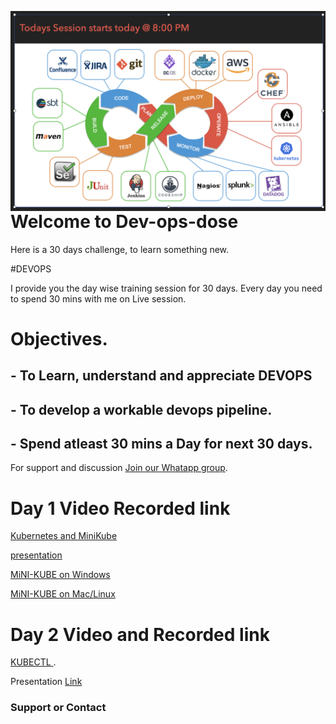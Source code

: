 <img src="Day2.png"
     alt="Markdown Monster icon"
     style="float: left; margin-right: 10px;" />

# Welcome to Dev-ops-dose

Here is a 30 days challenge, to learn something new. 

#DEVOPS

I provide you the day wise training session for 30 days. 
Every day you need to spend 30 mins with me on Live session. 


# Objectives.

## - To Learn, understand and appreciate DEVOPS 
## - To develop a workable devops pipeline.
## - Spend atleast 30 mins a Day for next 30 days. 





For support and discussion  [Join our Whatapp group](https://chat.whatsapp.com/EYtBtyICAYwCVAngWKqUgi).

#  Day 1 Video Recorded link

[Kubernetes and MiniKube ](https://youtu.be/d-7S7n8pcUQ)

[presentation](https://github.com/sachinvastrad/dev-ops-dose/blob/master/k8day1.pdf)

[MiNI-KUBE on Windows](https://github.com/sachinvastrad/dev-ops-dose/blob/master/MiniKubeOnWindows.md)

[MiNI-KUBE on Mac/Linux](https://github.com/sachinvastrad/dev-ops-dose/blob/master/MiniKubeOnMac.md)

#  Day 2 Video and Recorded link

[KUBECTL ](https://youtu.be/_hrITUq_aMA).

Presentation [Link](https://github.com/sachinvastrad/dev-ops-dose/blob/master/K8DAY2.pdf)

### Support or Contact

